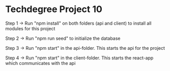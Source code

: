 # Techdegree Project 10

Step 1 -> Run "npm install" on both folders (api and client) to install all modules for this project

Step 2 -> Run "npm run seed" to initialize the database

Step 3 -> Run "npm start" in the api-folder. This starts the api for the project

Step 4 -> Run "npm start" in the client-folder. This starts the react-app which communicates
with the api
